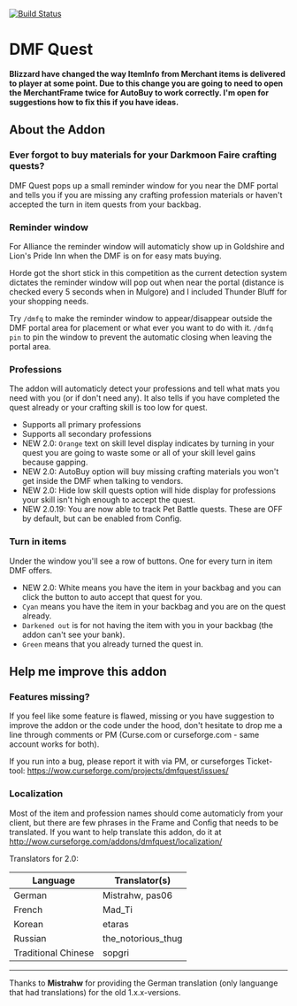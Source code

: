 [![Build Status](https://travis-ci.com/ahakola/DMFQuest.svg?branch=master)](https://travis-ci.com/ahakola/DMFQuest)

# DMF Quest

**Blizzard have changed the way ItemInfo from Merchant items is delivered to player at some point. Due to this change you are going to need to open the MerchantFrame twice for AutoBuy to work correctly. I'm open for suggestions how to fix this if you have ideas.**

## About the Addon
### Ever forgot to buy materials for your Darkmoon Faire crafting quests?
DMF Quest pops up a small reminder window for you near the DMF portal and tells you if you are missing any crafting profession materials or haven't accepted the turn in item quests from your backbag.

### Reminder window
For Alliance the reminder window will automaticly show up in Goldshire and Lion's Pride Inn when the DMF is on for easy mats buying.

Horde got the short stick in this competition as the current detection system dictates the reminder window will pop out when near the portal (distance is checked every 5 seconds when in Mulgore) and I included Thunder Bluff for your shopping needs.

Try `/dmfq` to make the reminder window to appear/disappear outside the DMF portal area for placement or what ever you want to do with it. `/dmfq pin` to pin the window to prevent the automatic closing when leaving the portal area.

### Professions
The addon will automaticly detect your professions and tell what mats you need with you (or if don't need any). It also tells if you have completed the quest already or your crafting skill is too low for quest.


* Supports all primary professions
* Supports all secondary professions
* NEW 2.0: `Orange` text on skill level display indicates by turning in your quest you are going to waste some or all of your skill level gains because gapping.
* NEW 2.0: AutoBuy option will buy missing crafting materials you won't get inside the DMF when talking to vendors.
* NEW 2.0: Hide low skill quests option will hide display for professions your skill isn't high enough to accept the quest.
* NEW 2.0.19: You are now able to track Pet Battle quests. These are OFF by default, but can be enabled from Config.

### Turn in items
Under the window you'll see a row of buttons. One for every turn in item DMF offers.

* NEW 2.0: White means you have the item in your backbag and you can click the button to auto accept that quest for you.
* `Cyan` means you have the item in your backbag and you are on the quest already.
* `Darkened out` is for not having the item with you in your backbag (the addon can't see your bank).
* `Green` means that you already turned the quest in.

## Help me improve this addon
### Features missing?
If you feel like some feature is flawed, missing or you have suggestion to improve the addon or the code under the hood, don't hesitate to drop me a line through comments or PM (Curse.com or curseforge.com - same account works for both).

If you run into a bug, please report it with via PM, or curseforges Ticket-tool: https://wow.curseforge.com/projects/dmfquest/issues/

### Localization
Most of the item and profession names should come automaticly from your client, but there are few phrases in the Frame and Config that needs to be translated. If you want to help translate this addon, do it at http://wow.curseforge.com/addons/dmfquest/localization/

Translators for 2.0:

Language | Translator(s)
-------- | -------------
German | Mistrahw, pas06
French | Mad_Ti
Korean | etaras
Russian | the_notorious_thug
Traditional Chinese | sopgri

---

Thanks to **Mistrahw** for providing the German translation (only languange that had translations) for the old 1.x.x-versions.